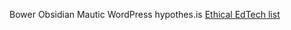 Bower
Obsidian
Mautic
WordPress
hypothes.is
[Ethical EdTech list](https://ethicaledtech.info/wiki/Meta:Welcome_to_Ethical_EdTech)

